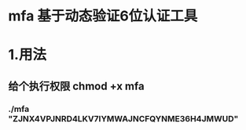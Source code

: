 # mfa 基于动态验证6位认证工具

# 1.用法 
## 给个执行权限  chmod +x mfa 
###  ./mfa     "ZJNX4VPJNRD4LKV7IYMWAJNCFQYNME36H4JMWUD"

